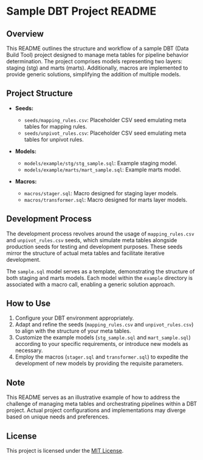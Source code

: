 # Sample DBT Project README

## Overview

This README outlines the structure and workflow of a sample DBT (Data Build Tool) project designed to manage meta tables for pipeline behavior determination. The project comprises models representing two layers: staging (stg) and marts (marts). Additionally, macros are implemented to provide generic solutions, simplifying the addition of multiple models.

## Project Structure

- **Seeds:**
  - `seeds/mapping_rules.csv`: Placeholder CSV seed emulating meta tables for mapping rules.
  - `seeds/unpivot_rules.csv`: Placeholder CSV seed emulating meta tables for unpivot rules.

- **Models:**
  - `models/example/stg/stg_sample.sql`: Example staging model.
  - `models/example/marts/mart_sample.sql`: Example marts model.

- **Macros:**
  - `macros/stager.sql`: Macro designed for staging layer models.
  - `macros/transformer.sql`: Macro designed for marts layer models.

## Development Process

The development process revolves around the usage of `mapping_rules.csv` and `unpivot_rules.csv` seeds, which simulate meta tables alongside production seeds for testing and development purposes. These seeds mirror the structure of actual meta tables and facilitate iterative development.

The `sample.sql` model serves as a template, demonstrating the structure of both staging and marts models. Each model within the `example` directory is associated with a macro call, enabling a generic solution approach.

## How to Use

1. Configure your DBT environment appropriately.
2. Adapt and refine the seeds (`mapping_rules.csv` and `unpivot_rules.csv`) to align with the structure of your meta tables.
3. Customize the example models (`stg_sample.sql` and `mart_sample.sql`) according to your specific requirements, or introduce new models as necessary.
4. Employ the macros (`stager.sql` and `transformer.sql`) to expedite the development of new models by providing the requisite parameters.

## Note

This README serves as an illustrative example of how to address the challenge of managing meta tables and orchestrating pipelines within a DBT project. Actual project configurations and implementations may diverge based on unique needs and preferences.

## License

This project is licensed under the [MIT License](LICENSE).
